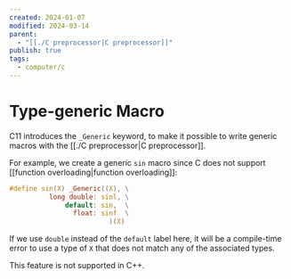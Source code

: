 ```yaml
---
created: 2024-01-07
modified: 2024-03-14
parent:
  - "[[./C preprocessor|C preprocessor]]"
publish: true
tags:
  - computer/c
---
```


# Type-generic Macro
C11 introduces the `_Generic` keyword, to make it possible to write generic macros with the [[./C preprocessor|C preprocessor]].

For example, we create a generic `sin` macro since C does not support [[function overloading|function overloading]]:
```c
#define sin(X) _Generic((X), \
          long double: sinl, \
              default: sin,  \
                float: sinf  \
                         )(X)
```

If we use `double` instead of the `default` label here, it will be a compile-time error to use a type of `X` that does not match any of the associated types.

  This feature is not supported in C++.